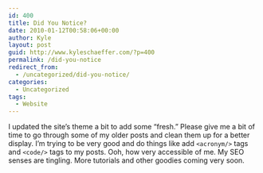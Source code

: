 ```yaml
---
id: 400
title: Did You Notice?
date: 2010-01-12T00:58:06+00:00
author: Kyle
layout: post
guid: http://www.kyleschaeffer.com/?p=400
permalink: /did-you-notice
redirect_from:
  - /uncategorized/did-you-notice/
categories:
  - Uncategorized
tags:
  - Website
---
```

I updated the site’s theme a bit to add some “fresh.” Please give me a bit of time to go through some of my older posts and clean them up for a better display. I’m trying to be very good and do things like add `<acronym/>` tags and `<code/>` tags to my posts. Ooh, how very accessible of me. My SEO senses are tingling. More tutorials and other goodies coming very soon.
